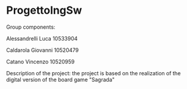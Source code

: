 # ProgettoIngSw
Group components:

Alessandrelli Luca 10533904

Caldarola Giovanni 10520479

Catano Vincenzo 10520959


Description of the project: the project is based on the realization of the digital version of the board game "Sagrada"
